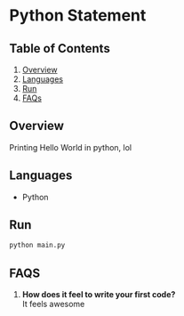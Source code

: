# Python Statement

## Table of Contents
1. [Overview](#overview)
2. [Languages](#languages)
3. [Run](#run)
4. [FAQs](#faqs)

## Overview
Printing Hello World in python, lol

## Languages
* Python

## Run
```bash
python main.py
```

## FAQS
1. **How does it feel to write your first code?**\
It feels awesome